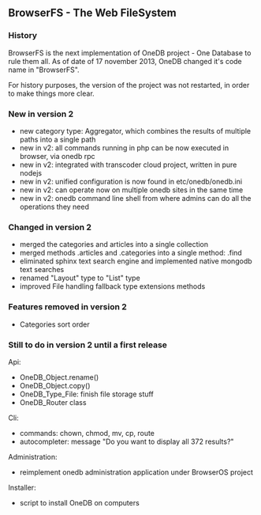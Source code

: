 ## BrowserFS - The Web FileSystem

### History

BrowserFS is the next implementation of OneDB project - One Database to rule them all. As of
date of 17 november 2013, OneDB changed it's code name in "BrowserFS".

For history purposes, the version of the project was not restarted, in order to
make things more clear.

### New in version 2

* new category type: Aggregator, which combines the results of multiple paths into a single path
* new in v2: all commands running in php can be now executed in browser, via onedb rpc
* new in v2: integrated with transcoder cloud project, written in pure nodejs
* new in v2: unified configuration is now found in etc/onedb/onedb.ini
* new in v2: can operate now on multiple onedb sites in the same time
* new in v2: onedb command line shell from where admins can do all the operations they need

### Changed in version 2

* merged the categories and articles into a single collection
* merged methods .articles and .categories into a single method: .find
* eliminated sphinx text search engine and implemented native mongodb text searches
* renamed "Layout" type to "List" type
* improved File handling fallback type extensions methods

### Features removed in version 2

* Categories sort order

### Still to do in version 2 until a first release

Api:

* OneDB_Object.rename()
* OneDB_Object.copy()
* OneDB_Type_File: finish file storage stuff
* OneDB_Router class

Cli:

* commands: chown, chmod, mv, cp, route
* autocompleter: message "Do you want to display all 372 results?"

Administration:

* reimplement onedb administration application under BrowserOS project

Installer:

* script to install OneDB on computers